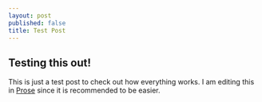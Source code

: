 ```yaml
---
layout: post
published: false
title: Test Post
---
```

## Testing this out!

This is just a test post to check out how everything works. I am editing this in [Prose](www.prose.io) since it is recommended to be easier.
